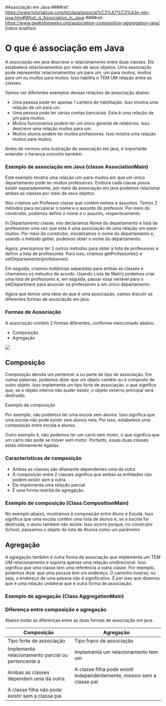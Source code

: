 #Associação em Java
####ref: https://www.tutorialcup.com/pt/Java/associa%C3%A7%C3%A3o-em-java.htm#What_is_Association_in_Java
####ref: https://www.geeksforgeeks.org/association-composition-aggregation-java/
Índice analítico

# O que é associação em Java
A associação em java descreve o relacionamento entre duas classes. Ele estabelece relacionamentos por meio de seus objetos. Uma associação pode representar relacionamentos um para um, um para muitos, muitos para um ou muitos para muitos. Isso habilita o TEM UM relação entre as classes.

Vamos ver diferentes exemplos dessas relações de associação abaixo.
* Uma pessoa pode ter apenas 1 carteira de habilitação. Isso mostra uma relação de um para um.
* Uma pessoa pode ter várias contas bancárias. Esta é uma relação de um para muitos.
* Muitos funcionários podem ter um único gerente de relatórios. Isso descreve uma relação muitos para um.
* Muitos alunos podem ter muitos professores. Isso mostra uma relação muitos para muitos.

Antes de vermos uma ilustração de associação em java, é importante entender o herança conceito também.

### Exemplo de associação em Java (classe AssociationMain)
Este exemplo mostra uma relação um-para-muitos em que um único departamento pode ter muitos professores. Embora cada classe possa existir separadamente, por meio da associação em java podemos relacionar ambas as classes por meio de seus objetos.

Nós criamos um Professor classe que contém nomes e assuntos. Temos 2 métodos para recuperar o nome e o assunto do professor. Por meio do construtor, podemos definir o nome e o assunto, respectivamente.

In Departamento classe, nós declaramos Nome do departamento e lista de professores uma vez que esta é uma associação de uma relação um-para-muitos. Por meio do construtor, inicializamos o nome do departamento e, usando o método getter, podemos obter o nome do departamento.

Agora, precisamos ter 2 outros métodos para obter a lista de professores e definir a lista de professores. Para isso, criamos getProfessores() e setDepartamento(professores).

Em seguida, criamos instâncias separadas para ambas as classes e chamamos os métodos de acordo. Usando Lista de Matriz podemos criar uma lista de professores e, em seguida, passar essa variável para o setDepartment para associar os professores a um único departamento.

Agora que temos uma ideia do que é uma associação, vamos discutir as diferentes formas de associação em java.

### Formas de Associação
A associação contém 2 formas diferentes, conforme mencionado abaixo:

* Composição
* Agregação

![](../../../../../Users/gleid/OneDrive/Pictures/Association.webp)

## Composição
Composição denota um pertencer a ou parte de tipo de associação. Em outras palavras, podemos dizer que um objeto contém ou é composto de outro objeto. Isso implementa um tipo forte de associação, o que significa que, se o objeto interno não puder existir, o objeto externo principal será destruído.

Exemplo de composição

Por exemplo, não podemos ter uma escola sem alunos. Isso significa que uma escola não pode existir sem alunos nela. Por isso, estabelece uma composição entre escola e alunos.

Outro exemplo é, não podemos ter um carro sem motor, o que significa que um carro não pode se mover sem motor. Portanto, essas duas classes estão intimamente ligadas.

### Características de composição
* Ambas as classes são altamente dependentes uma da outra
* A composição entre 2 classes significa que ambas as entidades não podem existir sem a outra.
* Ele implementa uma relação parcial.
* É uma forma restrita de agregação.

### Exemplo de composição (Class CompositionMain)

No exemplo abaixo, mostramos a composição entre Aluno e Escola. Isso significa que uma escola contém uma lista de alunos e, se a escola for destruída, o aluno também não existe. Isso ocorre porque, no construtor School, passamos o objeto da lista de Alunos como um parâmetro

## Agregação
A agregação também é outra forma de associação que implementa um TEM UM relacionamento e suporta apenas uma relação unidirecional. Isso significa que uma classe tem uma referência a outra classe. Por exemplo, podemos dizer que uma pessoa tem um endereço. O caminho inverso, ou seja, o endereço de uma pessoa não é significativo. É por isso que dizemos que é uma relação unilateral que é outra forma de associação.

### Exemplo de agregação (Class AggregationMain)

### Diferença entre composição e agregação
Abaixo estão as diferenças entre as duas formas de associação em java.

| Composição | Agregação |
|--- |--- |
| Tipo forte de associação| Tipo fraco de associação |
| Implementa relacionamento parcial ou pertencente a | Implementa um relacionamento tem um |
| Ambas as classes dependem uma da outra.|  A classe filha pode existir independentemente, mesmo sem a classe pai |
|A classe filha não pode existir sem a classe pai |
